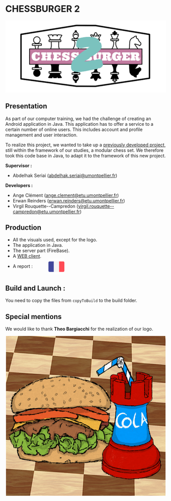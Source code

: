 # CHESSBURGER __2__

<p align="center">
<img align="center" src="./presentations/logo_chessburger_2.png"/>
</p>

## Presentation
As part of our computer training, we had the challenge of creating an Android application in Java. This application has to offer a service to a certain number of online users. This includes account and profile management and user interaction.

To realize this project, we wanted to take up a [previously developed project](https://github.com/virgil-rouquettecampredon/PROJET-TERL3), still within the framework of our studies, a modular chess set. We therefore took this code base in Java, to adapt it to the framework of this new project.

<b>Supervisor :</b>     
-  Abdelhak Seriai (abdelhak.seriai@umontpellier.fr) 

<b>Developers :</b>
- Ange Clément (ange.clement@etu.umontpellier.fr) 
- Erwan Reinders (erwan.reinders@etu.umontpellier.fr)
- Virgil Rouquette--Campredon (virgil.rouquette--campredon@etu.umontpellier.fr) 


## Production
- All the visuals used, except for the logo.
- The application in Java.
- The server part (FireBase).
- A [WEB client](https://github.com/virgil-rouquettecampredon/PROJET-TERL3).
- A report :  &emsp;&emsp;&emsp;
[<img align="center" src="./presentations/french.png" width="50" height="50"/>](./presentations/Rapport_Mobile_CLEMENT_REINDERS_ROUQUETTE--CAMPREDON.pdf)

## Build and Launch : 
You need to copy the files from `copyToBuild` to the build folder.

## Special mentions
We would like to thank __Theo Bargiacchi__ for the realization of our logo.


<p align="center">
<img align="center" src="./presentations/logo.png" width="500" height="500"/>
</p>
